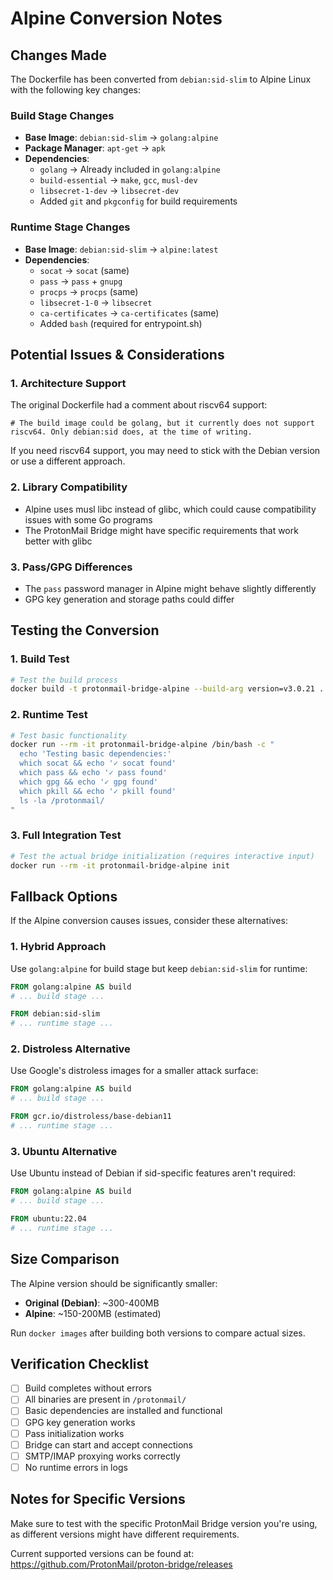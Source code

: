 # Alpine Conversion Notes

## Changes Made

The Dockerfile has been converted from `debian:sid-slim` to Alpine Linux with the following key changes:

### Build Stage Changes
- **Base Image**: `debian:sid-slim` → `golang:alpine`
- **Package Manager**: `apt-get` → `apk`
- **Dependencies**:
  - `golang` → Already included in `golang:alpine`
  - `build-essential` → `make`, `gcc`, `musl-dev`
  - `libsecret-1-dev` → `libsecret-dev`
  - Added `git` and `pkgconfig` for build requirements

### Runtime Stage Changes
- **Base Image**: `debian:sid-slim` → `alpine:latest`
- **Dependencies**:
  - `socat` → `socat` (same)
  - `pass` → `pass` + `gnupg`
  - `procps` → `procps` (same)
  - `libsecret-1-0` → `libsecret`
  - `ca-certificates` → `ca-certificates` (same)
  - Added `bash` (required for entrypoint.sh)

## Potential Issues & Considerations

### 1. Architecture Support
The original Dockerfile had a comment about riscv64 support:
```
# The build image could be golang, but it currently does not support riscv64. Only debian:sid does, at the time of writing.
```

If you need riscv64 support, you may need to stick with the Debian version or use a different approach.

### 2. Library Compatibility
- Alpine uses musl libc instead of glibc, which could cause compatibility issues with some Go programs
- The ProtonMail Bridge might have specific requirements that work better with glibc

### 3. Pass/GPG Differences
- The `pass` password manager in Alpine might behave slightly differently
- GPG key generation and storage paths could differ

## Testing the Conversion

### 1. Build Test
```bash
# Test the build process
docker build -t protonmail-bridge-alpine --build-arg version=v3.0.21 .
```

### 2. Runtime Test
```bash
# Test basic functionality
docker run --rm -it protonmail-bridge-alpine /bin/bash -c "
  echo 'Testing basic dependencies:'
  which socat && echo '✓ socat found'
  which pass && echo '✓ pass found'
  which gpg && echo '✓ gpg found'
  which pkill && echo '✓ pkill found'
  ls -la /protonmail/
"
```

### 3. Full Integration Test
```bash
# Test the actual bridge initialization (requires interactive input)
docker run --rm -it protonmail-bridge-alpine init
```

## Fallback Options

If the Alpine conversion causes issues, consider these alternatives:

### 1. Hybrid Approach
Use `golang:alpine` for build stage but keep `debian:sid-slim` for runtime:
```dockerfile
FROM golang:alpine AS build
# ... build stage ...

FROM debian:sid-slim
# ... runtime stage ...
```

### 2. Distroless Alternative
Use Google's distroless images for a smaller attack surface:
```dockerfile
FROM golang:alpine AS build
# ... build stage ...

FROM gcr.io/distroless/base-debian11
# ... runtime stage ...
```

### 3. Ubuntu Alternative
Use Ubuntu instead of Debian if sid-specific features aren't required:
```dockerfile
FROM golang:alpine AS build
# ... build stage ...

FROM ubuntu:22.04
# ... runtime stage ...
```

## Size Comparison

The Alpine version should be significantly smaller:
- **Original (Debian)**: ~300-400MB
- **Alpine**: ~150-200MB (estimated)

Run `docker images` after building both versions to compare actual sizes.

## Verification Checklist

- [ ] Build completes without errors
- [ ] All binaries are present in `/protonmail/`
- [ ] Basic dependencies are installed and functional
- [ ] GPG key generation works
- [ ] Pass initialization works
- [ ] Bridge can start and accept connections
- [ ] SMTP/IMAP proxying works correctly
- [ ] No runtime errors in logs

## Notes for Specific Versions

Make sure to test with the specific ProtonMail Bridge version you're using, as different versions might have different requirements.

Current supported versions can be found at: https://github.com/ProtonMail/proton-bridge/releases
